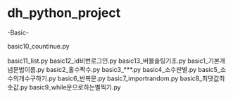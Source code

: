 # dh_python_project
-Basic-

basic10_countinue.py

basic11_list.py
basic12_id비번로그인.py
basic13_버블솔팅기초.py
basic1_기본개념문법이름.py
basic2_홀수짝수.py
basic3_***.py
basic4_소수판별.py
basic5_소수의개수구하기.py
basic6_반복문.py
basic7_importrandom.py
basic8_최댓값최솟값.py
basic9_while문으로하는별찍기.py
